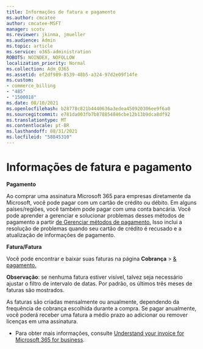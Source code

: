 ```yaml
---
title: Informações de fatura e pagamento
ms.author: cmcatee
author: cmcatee-MSFT
manager: scotv
ms.reviewer: jkinma, jmueller
ms.audience: Admin
ms.topic: article
ms.service: o365-administration
ROBOTS: NOINDEX, NOFOLLOW
localization_priority: Normal
ms.collection: Adm_O365
ms.assetid: ef2df989-8539-48b5-a324-97d2e09f14fe
ms.custom:
- commerce_billing
- "485"
- "1500018"
ms.date: 08/10/2021
ms.openlocfilehash: b28778c821b4440636a3edea450920306ee9f6a0
ms.sourcegitcommit: e781da003fb7b878854846cbe12b13b9dca8df92
ms.translationtype: MT
ms.contentlocale: pt-BR
ms.lasthandoff: 08/31/2021
ms.locfileid: "58845310"
---
```

# <a name="invoice-and-payment-information"></a>Informações de fatura e pagamento

**Pagamento**

Ao comprar uma assinatura Microsoft 365 para empresas diretamente da Microsoft, você pode pagar com um cartão de crédito ou débito.  Em alguns países/regiões, você também pode pagar com uma conta bancária.  Você pode aprender a gerenciar e solucionar problemas desses métodos de pagamento a partir [de Gerenciar métodos de pagamento.](https://docs.microsoft.com/microsoft-365/commerce/billing-and-payments/manage-payment-methods) Isso inclui a resolução de problemas quando seu cartão de crédito é recusado e a atualização de informações de pagamento.

**Fatura/Fatura**

Você pode encontrar e baixar suas faturas na página **Cobrança**  >  [& pagamento.](https://go.microsoft.com/fwlink/p/?linkid=848039)  

**Observação**: se nenhuma fatura estiver visível, talvez seja necessário ajustar o filtro de intervalo de datas.  Por padrão, os últimos três meses de faturas são mostrados.

As faturas são criadas mensalmente ou anualmente, dependendo da frequência de cobrança escolhida durante a compra.  Se pagar anualmente, você poderá receber uma fatura a médio prazo ao adicionar ou remover licenças em uma assinatura.

- Para obter mais informações, consulte [Understand your invoice for Microsoft 365 for business](https://docs.microsoft.com/microsoft-365/commerce/billing-and-payments/understand-your-invoice2).